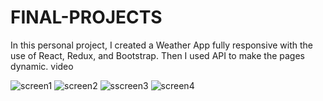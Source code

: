 # FINAL-PROJECTS
In this personal project, I created a Weather App fully responsive with the use of React, Redux, and Bootstrap. Then I used API to make the pages dynamic.
video



![screen1](https://github.com/paolagentile01/FINAL-PROJECTS/assets/148433503/74899f9c-5ae4-424f-9341-4fc810e288cb)
![screen2](https://github.com/paolagentile01/FINAL-PROJECTS/assets/148433503/beead4aa-0b8b-4cce-8d0f-29f5ffe92db5)
![sscreen3](https://github.com/paolagentile01/FINAL-PROJECTS/assets/148433503/e49807d9-4fb7-4c51-b2c9-1d2808d2ff5f)
![screen4](https://github.com/paolagentile01/FINAL-PROJECTS/assets/148433503/3456b018-3538-4e95-ac17-abc6cd9feeb9)
